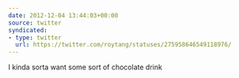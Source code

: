 ```yaml
---
date: 2012-12-04 13:44:03+00:00
source: twitter
syndicated:
- type: twitter
  url: https://twitter.com/roytang/statuses/275958646549118976/
---
```


I kinda sorta want some sort of chocolate drink